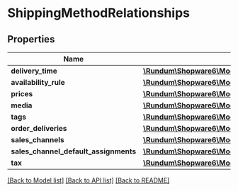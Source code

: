 # ShippingMethodRelationships

## Properties
Name | Type | Description | Notes
------------ | ------------- | ------------- | -------------
**delivery_time** | [**\Rundum\Shopware6\Model\ShippingMethodRelationshipsDeliveryTime**](ShippingMethodRelationshipsDeliveryTime.md) |  | [optional] 
**availability_rule** | [**\Rundum\Shopware6\Model\ShippingMethodRelationshipsAvailabilityRule**](ShippingMethodRelationshipsAvailabilityRule.md) |  | [optional] 
**prices** | [**\Rundum\Shopware6\Model\ShippingMethodRelationshipsPrices**](ShippingMethodRelationshipsPrices.md) |  | [optional] 
**media** | [**\Rundum\Shopware6\Model\ShippingMethodRelationshipsMedia**](ShippingMethodRelationshipsMedia.md) |  | [optional] 
**tags** | [**\Rundum\Shopware6\Model\ShippingMethodRelationshipsTags**](ShippingMethodRelationshipsTags.md) |  | [optional] 
**order_deliveries** | [**\Rundum\Shopware6\Model\ShippingMethodRelationshipsOrderDeliveries**](ShippingMethodRelationshipsOrderDeliveries.md) |  | [optional] 
**sales_channels** | [**\Rundum\Shopware6\Model\ShippingMethodRelationshipsSalesChannels**](ShippingMethodRelationshipsSalesChannels.md) |  | [optional] 
**sales_channel_default_assignments** | [**\Rundum\Shopware6\Model\ShippingMethodRelationshipsSalesChannelDefaultAssignments**](ShippingMethodRelationshipsSalesChannelDefaultAssignments.md) |  | [optional] 
**tax** | [**\Rundum\Shopware6\Model\ShippingMethodRelationshipsTax**](ShippingMethodRelationshipsTax.md) |  | [optional] 

[[Back to Model list]](../../README.md#documentation-for-models) [[Back to API list]](../../README.md#documentation-for-api-endpoints) [[Back to README]](../../README.md)

